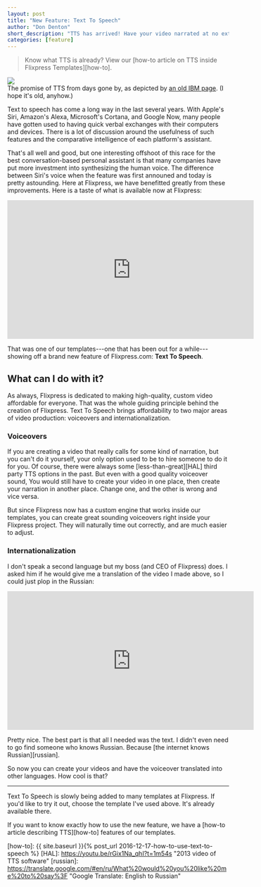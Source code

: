 ```yaml
--- 
layout: post
title: "New Feature: Text To Speech"
author: "Don Denton"
short_description: "TTS has arrived! Have your video narrated at no extra charge."
categories: [feature]
---
```


> Know what TTS is already? View our [how-to article on TTS inside Flixpress Templates][how-to].

<div class="helpers-CaptionedImage helpers-Right">
  <img src="https://www.research.ibm.com/beijing/images/crl/text2speech.gif" />
  <div class="helpers-CaptionedImage-caption">
    The promise of TTS from days gone by, as depicted by <a href="https://www.research.ibm.com/beijing/updates/text2speech.html">an old IBM page</a>. (I hope it's old, anyhow.)
  </div>
</div>

Text to speech has come a long way in the last several years. With Apple's Siri,
Amazon's Alexa, Microsoft's Cortana, and Google Now, many people have gotten used
to having quick verbal exchanges with their computers and devices. There is a lot
of discussion around the usefulness of such features and the comparative intelligence
of each platform's assistant.

That's all well and good, but one interesting offshoot of this race for the best
conversation-based personal assistant is that many companies have put more investment
into synthesizing the human voice. The difference between Siri's voice when the feature
was first announed and today is pretty astounding. Here at Flixpress, we have
benefitted greatly from these improvements. Here is a taste of what is available
now at Flixpress:

<iframe width="560" height="315" src="https://www.youtube.com/embed/-yfGevuAfkY/?rel=0" frameborder="0" allowfullscreen></iframe>

That was one of our templates---one that has been out for a while---showing off
a brand new feature of Flixpress.com: **Text To Speech**.

## What can I do with it?

As always, Flixpress is dedicated to making high-quality, custom video affordable
for everyone. That was the whole guiding principle behind the creation of Flixpress.
Text To Speech brings affordability to two major areas of video production: voiceovers
and internationalization.

### Voiceovers

If you are creating a video that really calls for some kind of narration, but you
can't do it yourself, your only option used to be to hire someone to do it for you.
Of course, there were always some [less-than-great][HAL]
third party TTS options in the past. But even with a good quality voiceover sound,
You would still have to create your video in one place, then create your narration
in another place. Change one, and the other is wrong and vice versa.

But since Flixpress now has a custom engine that works inside our templates, you
can create great sounding voiceovers right inside your Flixpress project. They
will naturally time out correctly, and are much easier to adjust.

### Internationalization

I don't speak a second language but my boss (and CEO of Flixpress) does. I asked
him if he would give me a translation of the video I made above, so I could just
plop in the Russian:

<iframe width="560" height="315" src="https://www.youtube.com/embed/tcgUntIpiV8/?rel=0" frameborder="0" allowfullscreen></iframe>

Pretty nice. The best part is that all I needed was the text. I didn't even need
to go find someone who knows Russian. Because [the internet knows Russian][russian].

So now you can create your videos and have the voiceover translated into other
languages. How cool is that?


--------------------------------------------------------------------------------

Text To Speech is slowly being added to many templates at Flixpress. If you'd like
to try it out, choose the template I've used above. It's already available there.

If you want to know exactly how to use the new feature, we have a
[how-to article describing TTS][how-to] features of our templates.




[how-to]: {{ site.baseurl }}{% post_url 2016-12-17-how-to-use-text-to-speech %}
[HAL]: https://youtu.be/rGix1Na_qhI?t=1m54s "2013 video of TTS software"
[russian]: https://translate.google.com/#en/ru/What%20would%20you%20like%20me%20to%20say%3F "Google Translate: English to Russian"
